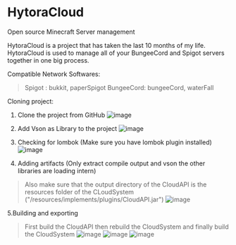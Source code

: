 # HytoraCloud
Open source Minecraft Server management


HytoraCloud is a project that has taken the last 10 months of my life.
HytoraCloud is used to manage all of your BungeeCord and Spigot servers together in one big process.

Compatible Network Softwares:

  > Spigot : bukkit, paperSpigot
  > BungeeCord: bungeeCord, waterFall
  
Cloning project:

1. Clone the project from GitHub
![image](https://user-images.githubusercontent.com/63949927/110113639-af623900-7db3-11eb-9ab6-7c9c3fd8b502.png)

2. Add Vson as Library to the project
![image](https://user-images.githubusercontent.com/63949927/110113737-d02a8e80-7db3-11eb-9295-474f6bca01c5.png)

3. Checking for lombok (Make sure you have lombok plugin installed)
![image](https://user-images.githubusercontent.com/63949927/110113783-e5072200-7db3-11eb-9b7e-4c5c1c6a026d.png)

4. Adding artifacts (Only extract compile output and vson the other libraries are loading intern)
  > Also make sure that the output directory of the CloudAPI is the resources folder of the CLoudSystem ("/resources/implements/plugins/CloudAPI.jar")
![image](https://user-images.githubusercontent.com/63949927/110113841-fb14e280-7db3-11eb-9a32-3b965e4e8fb3.png)

5.Building and exporting
  > First build the CloudAPI then rebuild the CloudSystem and finally build the CloudSystem
![image](https://user-images.githubusercontent.com/63949927/110113963-31526200-7db4-11eb-94e0-783a46eaac38.png) 
![image](https://user-images.githubusercontent.com/63949927/110114057-4f1fc700-7db4-11eb-9ddd-48df9ad15a8c.png)
![image](https://user-images.githubusercontent.com/63949927/110114138-71194980-7db4-11eb-8386-e162aac9099f.png)
